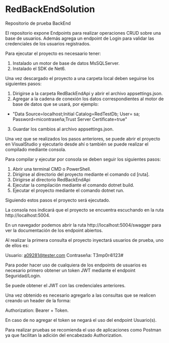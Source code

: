 # RedBackEndSolution
Repositorio de prueba BackEnd

El repositorio expone Endpoints para realizar operaciones CRUD sobre una base de usuarios.
Además agrega un endpoint de Login para validar las credenciales de los usuarios registrados.

Para ejecutar el proyecto es necesaario tener:

1. Instalado un motor de base de datos MsSQLServer.
2. Instalado el SDK de Net6.

Una vez descargado el proyecto a una carpeta local deben seguirse los siguientes pasos:

1. Dirigirse a la carpeta RedBackEndApi y abrir el archivo appsettings.json.
2. Agregar a la cadena de conexión los datos correspondientes al motor de base de datos que se usará, por ejemplo:
  - "Data Source=localhost;Initial Catalog=RedTestDb; User= sa; Password=micontraseña;Trust Server Certificate=true"
3. Guardar los cambios al archivo appsettings.json.

Una vez que se realizados los pasos anteriores, se puede abrir el proyecto en VisualStudio y ejecutarlo desde ahí o también se puede realizar el compilado mediante consola.

Para compilar y ejecutar por consola se deben seguir los siguientes pasos:

1. Abrir una terminal CMD o PowerShell.
2. Dirigirse al directorio del proyecto mediante el comando cd [ruta].
3. Dirigirse al directorio RedBackEndApi
4. Ejecutar la compilación mediante el comando dotnet build.
5. Ejecutar el proyecto mediante el comando dotnet run.

Siguiendo estos pasos el proyecto será ejecutado.

La consola nos indicará que el proyecto se encuentra escuchando en la ruta http://localhost:5004.

En un navegador podemos abrir la ruta http://localhost:5004/swagger para ver la documentación de los endpoint abiertos.

Al realizar la primera consulta el proyecto inyectará usuarios de prueba, uno de ellos es:

Usuario: a09281@tester.com
Contraseña: T3mp0r4l123#

Para poder hacer uso de cualquiera de los endpoints de usuarios es necesario primero obtener un token JWT mediante el endpoint Seguridad/Login.

Se puede obtener el JWT con las credenciales anteriores.

Una vez obtenido es necesario agregarlo a las consultas que se realicen creando un header de la forma:

Authorization: Bearer + Token.

En caso de no agregar el token se negará el uso del endpoint Usuario(s).

Para realizar pruebas se recomienda el uso de aplicaciones como Postman ya que facilitan la adición del encabezado Authorization.
